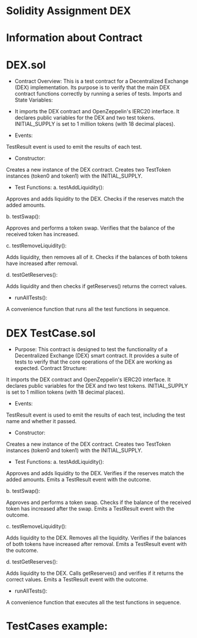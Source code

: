 # Solidity Assignment DEX

# Information about Contract

# DEX.sol
- Contract Overview:
This is a test contract for a Decentralized Exchange (DEX) implementation. Its purpose is to verify that the main DEX contract functions correctly by running a series of tests.
Imports and State Variables:

- It imports the DEX contract and OpenZeppelin's IERC20 interface.
It declares public variables for the DEX and two test tokens.
INITIAL_SUPPLY is set to 1 million tokens (with 18 decimal places).


- Events:

TestResult event is used to emit the results of each test.


- Constructor:

Creates a new instance of the DEX contract.
Creates two TestToken instances (token0 and token1) with the INITIAL_SUPPLY.


- Test Functions:
a. testAddLiquidity():

Approves and adds liquidity to the DEX.
Checks if the reserves match the added amounts.

b. testSwap():

Approves and performs a token swap.
Verifies that the balance of the received token has increased.

c. testRemoveLiquidity():

Adds liquidity, then removes all of it.
Checks if the balances of both tokens have increased after removal.

d. testGetReserves():

Adds liquidity and then checks if getReserves() returns the correct values.


- runAllTests():

A convenience function that runs all the test functions in sequence.


# DEX TestCase.sol

- Purpose:
This contract is designed to test the functionality of a Decentralized Exchange (DEX) smart contract. It provides a suite of tests to verify that the core operations of the DEX are working as expected.
Contract Structure:

It imports the DEX contract and OpenZeppelin's IERC20 interface.
It declares public variables for the DEX and two test tokens.
INITIAL_SUPPLY is set to 1 million tokens (with 18 decimal places).


- Events:

TestResult event is used to emit the results of each test, including the test name and whether it passed.


- Constructor:

Creates a new instance of the DEX contract.
Creates two TestToken instances (token0 and token1) with the INITIAL_SUPPLY.


- Test Functions:
a. testAddLiquidity():

Approves and adds liquidity to the DEX.
Verifies if the reserves match the added amounts.
Emits a TestResult event with the outcome.

b. testSwap():

Approves and performs a token swap.
Checks if the balance of the received token has increased after the swap.
Emits a TestResult event with the outcome.

c. testRemoveLiquidity():

Adds liquidity to the DEX.
Removes all the liquidity.
Verifies if the balances of both tokens have increased after removal.
Emits a TestResult event with the outcome.

d. testGetReserves():

Adds liquidity to the DEX.
Calls getReserves() and verifies if it returns the correct values.
Emits a TestResult event with the outcome.


- runAllTests():

A convenience function that executes all the test functions in sequence.

# TestCases example:

